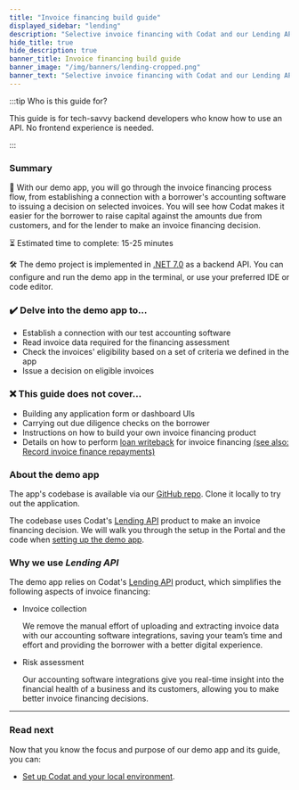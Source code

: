```yaml
---
title: "Invoice financing build guide"
displayed_sidebar: "lending"
description: "Selective invoice financing with Codat and our Lending API" 
hide_title: true
hide_description: true
banner_title: Invoice financing build guide
banner_image: "/img/banners/lending-cropped.png"
banner_text: "Selective invoice financing with Codat and our Lending API"
---
```


:::tip Who is this guide for?

This guide is for tech-savvy backend developers who know how to use an API. No frontend experience is needed.

:::

### Summary

🎯 With our demo app, you will go through the invoice financing process flow, from establishing a connection with a borrower's accounting software to issuing a decision on selected invoices. You will see how Codat makes it easier for the borrower to raise capital against the amounts due from customers, and for the lender to make an invoice financing decision. 

⏳ Estimated time to complete: 15-25 minutes

🛠️ The demo project is implemented in [.NET 7.0](https://dotnet.microsoft.com/en-us/download/dotnet/7.0) as a backend API. You can configure and run the demo app in the terminal, or use your preferred IDE or code editor.

### ✔️ Delve into the demo app to...

- Establish a connection with our test accounting software
- Read invoice data required for the financing assessment
- Check the invoices' eligibility based on a set of criteria we defined in the app
- Issue a decision on eligible invoices

### ❌ This guide does not cover...

- Building any application form or dashboard UIs
- Carrying out due diligence checks on the borrower
- Instructions on how to build your own invoice financing product
- Details on how to perform [loan writeback](/lending/guides/loan-writeback/introduction) for invoice financing [(see also: Record invoice finance repayments)](/lending/guides/loan-writeback/record-invoice-finance) 

### About the demo app

The app's codebase is available via our [GitHub repo](https://github.com/codatio/demo-invoice-finance). Clone it locally to try out the application.

The codebase uses Codat's [Lending API](/lending/overview) product to make an invoice financing decision. We will walk you through the setup in the Portal and the code when [setting up the demo app](/lending/guides/invoice-finance/setting-up). 

### Why we use _Lending API_

The demo app relies on Codat's [Lending API](/lending/overview) product, which simplifies the following aspects of invoice financing:

- Invoice collection

    We remove the manual effort of uploading and extracting invoice data with our accounting software integrations, saving your team’s time and effort and providing the borrower with a better digital experience.

- Risk assessment

    Our accounting software integrations give you real-time insight into the financial health of a business and its customers, allowing you to make better invoice financing decisions.

---

### Read next

Now that you know the focus and purpose of our demo app and its guide, you can:
* [Set up Codat and your local environment](/lending/guides/invoice-finance/setting-up).
